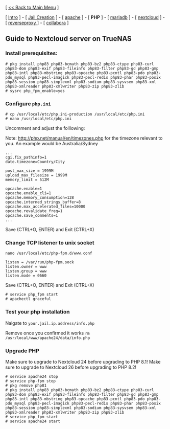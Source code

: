 [ [<< Back to Main Menu](https://github.com/seth586/guides/blob/master/README.md) ]

[ [Intro](README.md) ] - [ [Jail Creation](1_jail.md) ] - [ [apache](4_apache.md) ] - [ **PHP** ] - [ [mariadb](2_mariadb.md) ] - [ [nextcloud](5_nextcloud.md) ] - [ [reverseproxy ](6_reverseproxy.md)] - [ [collabora](7_collabora.md) ]

## Guide to Nextcloud server on TrueNAS

### Install prerequisites:
```
# pkg install php83 php83-bcmath php83-bz2 php83-ctype php83-curl php83-dom php83-exif php83-fileinfo php83-filter php83-gd php83-gmp php83-intl php83-mbstring php83-opcache php83-pcntl php83-pdo php83-pdo_mysql php83-pecl-imagick php83-pecl-redis php83-phar php83-posix php83-session php83-simplexml php83-sodium php83-sysvsem php83-xml php83-xmlreader php83-xmlwriter php83-zip php83-zlib
# sysrc php_fpm_enable=yes

```

### Configure `php.ini`
```
# cp /usr/local/etc/php.ini-production /usr/local/etc/php.ini
# nano /usr/local/etc/php.ini
```

Uncomment and adjust the folllowing:

Note: http://php.net/manual/en/timezones.php for the timezone relevant to you. An example would be Australia/Sydney
```
...
cgi.fix_pathinfo=1
date.timezone=Country/City

post_max_size = 1999M
upload_max_filesize = 1999M
memory_limit = 512M

opcache.enable=1
opcache.enable_cli=1
opcache.memory_consumption=128
opcache.interned_strings_buffer=8
opcache.max_accelerated_files=10000
opcache.revalidate_freq=1
opcache.save_comments=1
...
```
Save (CTRL+O, ENTER) and Exit (CTRL+X)

### Change TCP listener to unix socket
`nano /usr/local/etc/php-fpm.d/www.conf`
```
listen = /var/run/php-fpm.sock
listen.owner = www
listen.group = www
listen.mode = 0660
```
Save (CTRL+O, ENTER) and Exit (CTRL+X)
```
# service php_fpm start
# apachectl graceful
```

### Test your php installation
Naigate to `your.jail.ip.address/info.php`

Remove once you confirmed it works `rm /usr/local/www/apache24/data/info.php`

### Upgrade PHP
Make sure to upgrade to Nextcloud 24 before upgrading to PHP 8.1!
Make sure to upgrade to Nextcloud 26 before upgrading to PHP 8.2!
```
# service apache24 stop
# service php-fpm stop
# pkg remove php81
# pkg install php83 php83-bcmath php83-bz2 php83-ctype php83-curl php83-dom php83-exif php83-fileinfo php83-filter php83-gd php83-gmp php83-intl php83-mbstring php83-opcache php83-pcntl php83-pdo php83-pdo_mysql php83-pecl-imagick php83-pecl-redis php83-phar php83-posix php83-session php83-simplexml php83-sodium php83-sysvsem php83-xml php83-xmlreader php83-xmlwriter php83-zip php83-zlib
# service php_fpm start
# service apache24 start
```


